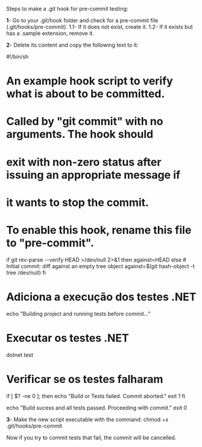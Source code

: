 Steps to make a .git hook for pre-commit testing:

**1**- Go to your .git/hook folder and check for a pre-commit file (.git/hooks/pre-commit).
    1.1- If it does not exist, create it.
    1.2- If it exists but has a .sample extension, remove it.

**2**- Delete its content and copy the following text to it:

#!/bin/sh
#
# An example hook script to verify what is about to be committed.
# Called by "git commit" with no arguments.  The hook should
# exit with non-zero status after issuing an appropriate message if
# it wants to stop the commit.
#
# To enable this hook, rename this file to "pre-commit".

if git rev-parse --verify HEAD >/dev/null 2>&1
then
	against=HEAD
else
	# Initial commit: diff against an empty tree object
	against=$(git hash-object -t tree /dev/null)
fi

# Adiciona a execução dos testes .NET
echo "Building project and running tests before commit..."

# Executar os testes .NET
dotnet test

# Verificar se os testes falharam
if [ $? -ne 0 ]; then
    echo "Build or Tests failed. Commit aborted."
    exit 1
fi

echo "Build sucess and all tests passed. Proceeding with commit."
exit 0

**3**- Make the new script executable with the command: chmod +x .git/hooks/pre-commit

Now if you try to commit tests that fail, the commit will be cancelled.